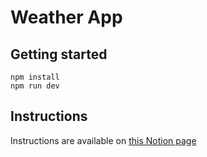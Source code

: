 # Weather App

## Getting started

```
npm install
npm run dev
```

## Instructions

Instructions are available on [this Notion page](https://www.notion.so/tymate/Code-trous-Weather-app-c249d806cfcd4f4c99ee5a5d372045ec)
